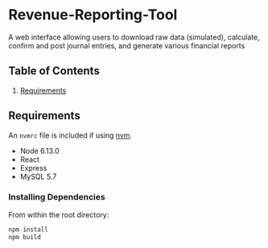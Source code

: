 # Revenue-Reporting-Tool
 A web interface allowing  users to download raw data (simulated), calculate, confirm and post  journal entries,  and generate various financial reports 

## Table of Contents

1. [Requirements](#requirements)


## Requirements

An `nvmrc` file is included if using [nvm](https://github.com/creationix/nvm).

- Node 6.13.0
- React
- Express
- MySQL 5.7

### Installing Dependencies

From within the root directory:

```sh
npm install
npm build
```
